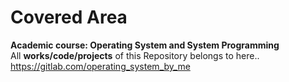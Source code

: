 # Covered Area

<strong> Academic course: Operating System and System Programming </strong>
<br/>
All <b>works/code/projects</b> of this Repository belongs to here.. https://gitlab.com/operating_system_by_me
